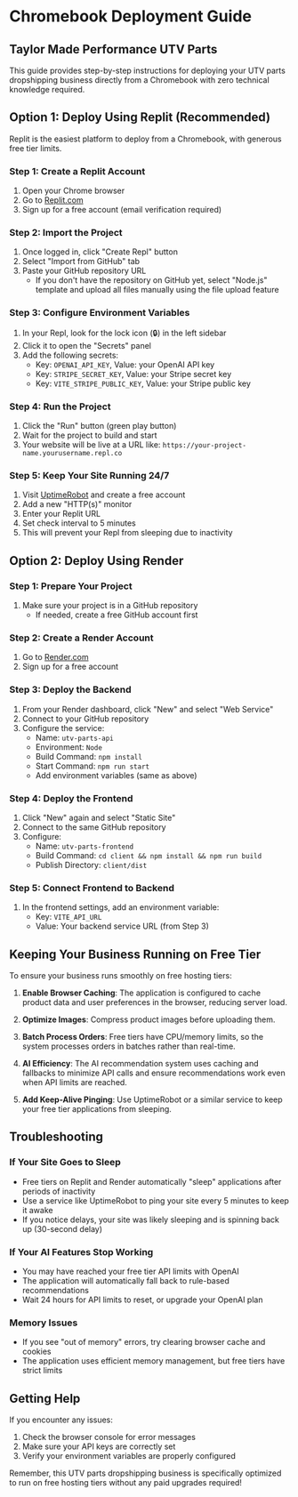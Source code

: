# Chromebook Deployment Guide
## Taylor Made Performance UTV Parts

This guide provides step-by-step instructions for deploying your UTV parts dropshipping business directly from a Chromebook with zero technical knowledge required.

## Option 1: Deploy Using Replit (Recommended)

Replit is the easiest platform to deploy from a Chromebook, with generous free tier limits.

### Step 1: Create a Replit Account
1. Open your Chrome browser
2. Go to [Replit.com](https://replit.com)
3. Sign up for a free account (email verification required)

### Step 2: Import the Project
1. Once logged in, click "Create Repl" button
2. Select "Import from GitHub" tab
3. Paste your GitHub repository URL 
   - If you don't have the repository on GitHub yet, select "Node.js" template and upload all files manually using the file upload feature

### Step 3: Configure Environment Variables
1. In your Repl, look for the lock icon (🔒) in the left sidebar
2. Click it to open the "Secrets" panel
3. Add the following secrets:
   - Key: `OPENAI_API_KEY`, Value: your OpenAI API key
   - Key: `STRIPE_SECRET_KEY`, Value: your Stripe secret key
   - Key: `VITE_STRIPE_PUBLIC_KEY`, Value: your Stripe public key

### Step 4: Run the Project
1. Click the "Run" button (green play button)
2. Wait for the project to build and start
3. Your website will be live at a URL like: `https://your-project-name.yourusername.repl.co`

### Step 5: Keep Your Site Running 24/7
1. Visit [UptimeRobot](https://uptimerobot.com) and create a free account
2. Add a new "HTTP(s)" monitor
3. Enter your Replit URL
4. Set check interval to 5 minutes
5. This will prevent your Repl from sleeping due to inactivity

## Option 2: Deploy Using Render

### Step 1: Prepare Your Project
1. Make sure your project is in a GitHub repository
   - If needed, create a free GitHub account first

### Step 2: Create a Render Account
1. Go to [Render.com](https://render.com)
2. Sign up for a free account

### Step 3: Deploy the Backend
1. From your Render dashboard, click "New" and select "Web Service"
2. Connect to your GitHub repository
3. Configure the service:
   - Name: `utv-parts-api`
   - Environment: `Node`
   - Build Command: `npm install`
   - Start Command: `npm run start`
   - Add environment variables (same as above)

### Step 4: Deploy the Frontend
1. Click "New" again and select "Static Site"
2. Connect to the same GitHub repository
3. Configure:
   - Name: `utv-parts-frontend`
   - Build Command: `cd client && npm install && npm run build`
   - Publish Directory: `client/dist`

### Step 5: Connect Frontend to Backend
1. In the frontend settings, add an environment variable:
   - Key: `VITE_API_URL`
   - Value: Your backend service URL (from Step 3)

## Keeping Your Business Running on Free Tier

To ensure your business runs smoothly on free hosting tiers:

1. **Enable Browser Caching**: The application is configured to cache product data and user preferences in the browser, reducing server load.

2. **Optimize Images**: Compress product images before uploading them.

3. **Batch Process Orders**: Free tiers have CPU/memory limits, so the system processes orders in batches rather than real-time.

4. **AI Efficiency**: The AI recommendation system uses caching and fallbacks to minimize API calls and ensure recommendations work even when API limits are reached.

5. **Add Keep-Alive Pinging**: Use UptimeRobot or a similar service to keep your free tier applications from sleeping.

## Troubleshooting

### If Your Site Goes to Sleep
- Free tiers on Replit and Render automatically "sleep" applications after periods of inactivity
- Use a service like UptimeRobot to ping your site every 5 minutes to keep it awake
- If you notice delays, your site was likely sleeping and is spinning back up (30-second delay)

### If Your AI Features Stop Working
- You may have reached your free tier API limits with OpenAI
- The application will automatically fall back to rule-based recommendations
- Wait 24 hours for API limits to reset, or upgrade your OpenAI plan

### Memory Issues
- If you see "out of memory" errors, try clearing browser cache and cookies
- The application uses efficient memory management, but free tiers have strict limits

## Getting Help

If you encounter any issues:
1. Check the browser console for error messages
2. Make sure your API keys are correctly set
3. Verify your environment variables are properly configured

Remember, this UTV parts dropshipping business is specifically optimized to run on free hosting tiers without any paid upgrades required!